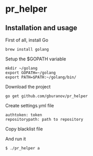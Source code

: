 # pr_helper

Installation and usage
----------------------
First of all, install Go

    brew install golang

Setup the $GOPATH variable

    mkdir ~/golang
    export GOPATH=~/golang
    export PATH=$PATH:~/golang/bin/

Download the project

    go get github.com/gburanov/pr_helper

Create settings.yml file

    authtoken: token
    repositorypath: path to repository

Copy blacklist file

And run it

    $ ./pr_helper a
